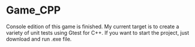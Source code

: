 # Game_CPP
Console edition of this game is finished. My current target is to create a variety of unit tests using Gtest for C++. 
If you want to start the project, just download and run .exe file.
